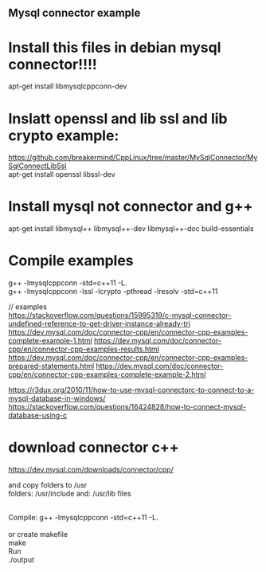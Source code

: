 ## Mysql connector example

# Install this files in debian mysql connector!!!!
apt-get install libmysqlcppconn-dev 

# Inslatt openssl and lib ssl and lib crypto example: 
https://github.com/breakermind/CppLinux/tree/master/MySqlConnector/MySqlConnectLibSsl
<br>apt-get install openssl libssl-dev

# Install  mysql not connector and g++
apt-get install libmysql++ libmysql++-dev libmysql++-doc build-essentials

# Compile examples
g++ -lmysqlcppconn -std=c++11 -L. <br>
g++ -lmysqlcppconn -lssl -lcrypto -pthread -lresolv -std=c++11
  
  // examples  
  https://stackoverflow.com/questions/15995319/c-mysql-connector-undefined-reference-to-get-driver-instance-already-tri
  https://dev.mysql.com/doc/connector-cpp/en/connector-cpp-examples-complete-example-1.html
  https://dev.mysql.com/doc/connector-cpp/en/connector-cpp-examples-results.html
  https://dev.mysql.com/doc/connector-cpp/en/connector-cpp-examples-prepared-statements.html
  https://dev.mysql.com/doc/connector-cpp/en/connector-cpp-examples-complete-example-2.html

  https://r3dux.org/2010/11/how-to-use-mysql-connectorc-to-connect-to-a-mysql-database-in-windows/
  https://stackoverflow.com/questions/16424828/how-to-connect-mysql-database-using-c
  
 # download connector c++ 
 https://dev.mysql.com/downloads/connector/cpp/
  
  and copy folders to /usr
  <br> folders:  /usr/include and:  /usr/lib files
  
<br>
Compile:
g++ -lmysqlcppconn -std=c++11 -L. <br>
<br> or create makefile
<br> make
<br> Run <br>
./output


